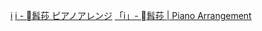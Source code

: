 [i](https://www.youtube.com/watch?v=XPUnCg3UT48)
[i - 髥莏 ピアノアレンジ](https://www.youtube.com/watch?v=a8r97FOPQM8)
[「i」- 髥莏 | Piano Arrangement](https://www.youtube.com/watch?v=BWyvuDlp0c8)
